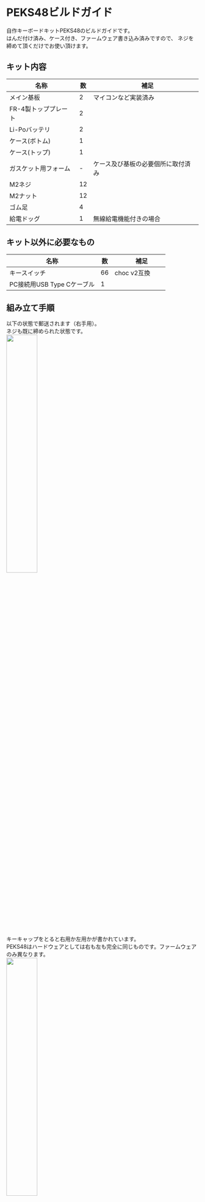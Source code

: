 # PEKS48ビルドガイド
自作キーボードキットPEKS48のビルドガイドです。<br>
はんだ付け済み、ケース付き、ファームウェア書き込み済みですので、
ネジを締めて頂くだけでお使い頂けます。

## キット内容

| 名称                   | 数  |　補足                                  |
| ---------------------- | --- | ---                                   |
| メイン基板              | 2   |マイコンなど実装済み                     |
| FR-4製トッププレート    | 2   |                                        |
| Li-Poバッテリ          | 2   |                                        |
| ケース(ボトム)          | 1   |                                       |
| ケース(トップ)          | 1   |                                       |
| ガスケット用フォーム     |  -  |ケース及び基板の必要個所に取付済み        |
| M2ネジ                 | 12   |                                       |
| M2ナット               | 12   |                                       |
| ゴム足                 | 4    |                                       |
| 給電ドッグ             | 1    |無線給電機能付きの場合                   |

## キット以外に必要なもの

| 名称                     | 数  |　補足         |
| ----------------------   | --- | ---          |
| キースイッチ              | 66  |choc v2互換　　|
| PC接続用USB Type Cケーブル| 1   |　           　|

## 組み立て手順
以下の状態で郵送されます（右手用）。<br>
ネジも既に締められた状態です。<br>
<img src="img/S__109133841_0.jpg" width="40%"><br>

キーキャップをとると右用か左用かが書かれています。<br>
PEKS48はハードウェアとしては右も左も完全に同じものです。ファームウェアのみ異なります。<br>
<img src="img/S__109133843_0.jpg" width="40%"><br>

裏返すと6か所にネジがあるので外します。<br>
ネジを外すとケース(トップ) が外せます。<br>
右の図はケース(トップ) を外した状態です。<br>
<img src="img/S__109133844_0.jpg" width="40%"><img src="img/S__109133845_0.jpg" width="40%"><br>

次に、メイン基板の下側にバッテリが入っていますので、メイン基板と接続します。<br>
<img src="img/S__109133846_0.jpg" width="30%"><img src="img/S__109133848_0.jpg" width="30%"><img src="img/S__109133850_0.jpg" width="30%"><br>

バッテリがコネクタや無線給電用子基板と干渉しないように配置して、メイン基板をケースに収めます。<br>
その際、以下のようにケーブルをケースと基板の間に挟まないように注意してください。<br>
<img src="img/S__109133851_0.jpg" width="40%"><br>

次に、トッププレートにスイッチをはめていきます。<br>
本キーボードは打鍵感向上の為にすでにスイッチ用フォームが基板に貼ってあります。<br>
Choc V2用のフォームではないですがこのまま挿して問題ないです。<br>
この時点でキーキャップまではめてもよいです。<br>
<img src="img/S__109133852_0.jpg" width="30%"><img src="img/S__109133854_0.jpg" width="30%"><img src="img/S__109133855_0.jpg" width="30%"><br>

ボトムケース、メイン基板＋トッププレート、トップケースの順に重ねてねじを締めます。<br>
上部からネジがみえないように、トッププレート内部にナットを入れる箇所がありますので、6か所にすべて入れていきます。<br>
少し細かい作業になるので、ピンセットがあるとやりやすくなると思います。<br>
<img src="img/S__109133856_0.jpg" width="30%"><img src="img/S__109133858_0.jpg" width="30%"><img src="img/S__109133860_0.jpg" width="30%"><br>


最後に、ケース（トップ）を基板に被せて、開けた時のようにボトム側から6か所のネジを締めれば完成です。<br>
この際、ナットが落ちないように横向きに回転させると作業しやすいと思います。<br>
ケース裏面にゴム足を張る丸いマークがついています。ここに付属のゴム足をはると給電ドックとぴったりはまります。<br>
<img src="img/S__109133862_0.jpg" width="30%"><img src="img/S__109133865_0.jpg" width="30%"><img src="img/S__109133866_0.jpg" width="30%"><img src="img/S__109133868_0.jpg" width="30%"><br>

完成です！！<br>
<img src="img/S__109060127_0.jpg" width="80%"><br>

## 無線給電について
キーボードの裏にはマグネットが付いています。<br>
（下部3つのネジ穴の上にある少し大きい2つの丸がマグネットです）<br>
<img src="img/S__109133868_0.jpg" width="30%"><br>
無線給電したい際は、付属の無線給電ドッグのマグネットとキーボードのマグネットの位置を合わせると給電が始まります。<br>
<img src="img/S__109133876.jpg" width="30%"><br>
PEKS48の無線給電機能は付属の給電ドックのみに対応しています。<br>
同様に付属の給電ドックはPEKS48のみに対応しています。<br>
対応しない機器での充電は避けてください。<br>

## 電源スイッチ
キーボード横に電源用スイッチがあります。（下記写真の左側の四角い穴）<br>
キーボードに向かって奥側（下記写真の右方向）が「ON」（バッテリからの給電許可）です。<br>
無線給電時はスイッチが「ON」でも「OFF」でも起動します。<br>
バッテリに充電したいときは「ON」にしてから給電ドックもしくはUSBを接続して充電してください。<br>
<img src="img/S__109133877.jpg" width="30%"><br>

## 初期キー配置
初期のキー配置は以下のようになっています。<br>
(日本語キーボードとして使用しているのでkeymap Editor上では一部エラーとして表示されてしまいます)<br>
詳細なキー配置は下記レポジトリのpeks48.keymapをご確認ください。<br>
[https://github.com/PowerEnterKey/zmk-firmware-peks48<br>](https://github.com/PowerEnterKey/zmk-firmware-peks48/blob/main/boards/shields/peks48/peks48.keymap)
<img src="img/keymap.png" width="60%"><br>

PEKS48はKeymap Editorに対応しています。<br>
キーマップを変更したい場合は、
下記レポジトリをご自身のアカウントでフォークしてKeymap Editorにて変更をお願いします。<br>
https://github.com/PowerEnterKey/zmk-firmware-peks48<br>
ZMK StudioおよびKeymap Editorの詳しい使用方法につきましては、公開先のウェブサイトをご確認下さい。

## Bluetoothが繋がらない場合
PCとBluetoothで接続できない場合は再度ファームウェアの書き込みを行ってください。<br>
右手用は下記の手順で実施します。<br>
・PCとPEKS48をUSBで接続します。<br>
・マイコン（XIAO BLE）のリセットボタンを2回連続で押すと、「XIAO SENSE」という名前でUSBドライブとして認識されます。<br>
・本レポジトリ内にある「settings_reset-seeeduino_xiao_ble-zmk.uf2」を「XIAO SENSE」にドラック&ドロップします。<br>
　書込みが完了すると「XIAO SENSE」ドライブは消えます。<br>
・再度リセットボタンを2回連続で押して、本レポジトリ内の「peks48_r rgbled_adapter-seeeduino_xiao_ble-zmk.uf2」にドラック&ドロップします。<br>

左手用は上記手順で最後に「peks48_l rgbled_adapter-seeeduino_xiao_ble-zmk.uf2」を書きます。<br>




